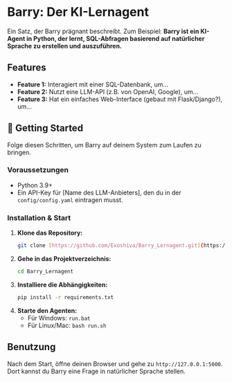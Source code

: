 # Barry: Der KI-Lernagent

Ein Satz, der Barry prägnant beschreibt. Zum Beispiel: 
**Barry ist ein KI-Agent in Python, der lernt, SQL-Abfragen basierend auf natürlicher Sprache zu erstellen und auszuführen.**

## Features

* **Feature 1:** Interagiert mit einer SQL-Datenbank, um...
* **Feature 2:** Nutzt eine LLM-API (z.B. von OpenAI, Google), um...
* **Feature 3:** Hat ein einfaches Web-Interface (gebaut mit Flask/Django?), um...

## 🚀 Getting Started

Folge diesen Schritten, um Barry auf deinem System zum Laufen zu bringen.

### Voraussetzungen

* Python 3.9+
* Ein API-Key für [Name des LLM-Anbieters], den du in der `config/config.yaml` eintragen musst.

### Installation & Start

1.  **Klone das Repository:**
    ```bash
    git clone [https://github.com/Exoshiva/Barry_Lernagent.git](https://github.com/Exoshiva/Barry_Lernagent.git)
    ```
2.  **Gehe in das Projektverzeichnis:**
    ```bash
    cd Barry_Lernagent
    ```
3.  **Installiere die Abhängigkeiten:**
    ```bash
    pip install -r requirements.txt
    ```
4.  **Starte den Agenten:**
    * Für Windows: `run.bat`
    * Für Linux/Mac: `bash run.sh`

## Benutzung

Nach dem Start, öffne deinen Browser und gehe zu `http://127.0.0.1:5000`. Dort kannst du Barry eine Frage in natürlicher Sprache stellen.
